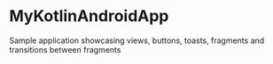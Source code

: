 # MyKotlinAndroidApp

Sample application showcasing views, buttons, toasts, fragments and transitions between fragments